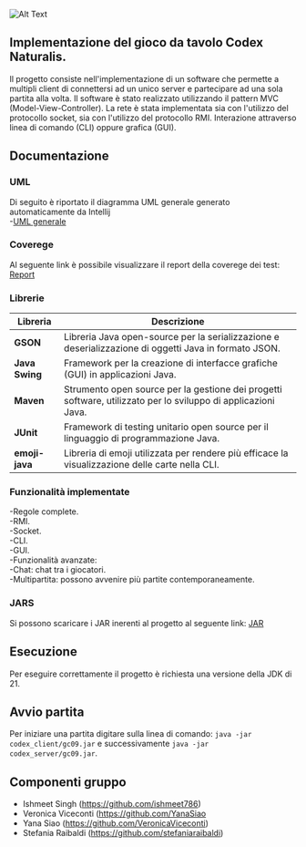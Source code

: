 

![Alt Text](https://github.com/ishmeet786/ing-sw-2024-raibaldi-viceconti-siao-singh/blob/0a34ea041c923787d1492c7903afba4f5ebc9969/src/main/resources/graphicalResources/mainView/Slider-Codex-2-1920x1080.jpg)


## Implementazione del gioco da tavolo Codex Naturalis. 

Il progetto consiste nell'implementazione di un software che permette a multipli client di connettersi ad un unico server e partecipare ad una sola partita alla volta. Il software è stato realizzato utilizzando il pattern MVC (Model-View-Controller). La rete è stata implementata sia con l'utilizzo del protocollo socket, sia con l'utilizzo del protocollo RMI. 
Interazione attraverso linea di comando (CLI) oppure grafica (GUI). 

## Documentazione

### UML 

Di seguito è riportato il diagramma UML generale generato automaticamente da Intellij    
-[UML generale](https://github.com/ishmeet786/ing-sw-2024-raibaldi-viceconti-siao-singh/blob/main/deliverables/UML/Uml%20generated.png)

### Coverege 

Al seguente link è possibile visualizzare il report della coverege dei test: [Report](https://github.com/ishmeet786/ing-sw-2024-raibaldi-viceconti-siao-singh/blob/main/deliverables/Screen_Test_Coverage/IMG_0541.png)

### Librerie 

|Libreria|Descrizione|
|--------|-----------| 
|__GSON__|Libreria Java open-source per la serializzazione e deserializzazione di oggetti Java in formato JSON.| 
|__Java Swing__|Framework per la creazione di interfacce grafiche (GUI) in applicazioni Java.|
|__Maven__|Strumento open source per la gestione dei progetti software, utilizzato per lo sviluppo di applicazioni Java.| 
|__JUnit__|Framework di testing unitario open source per il linguaggio di programmazione Java.|
|__emoji-java__|Libreria di emoji utilizzata per rendere più efficace la visualizzazione delle carte nella CLI.| 

### Funzionalità implementate

-Regole complete.  
-RMI.  
-Socket.  
-CLI.  
-GUI.  
-Funzionalità avanzate:  
-Chat: chat tra i giocatori.  
-Multipartita: possono avvenire più partite contemporaneamente. 

### JARS 

Si possono scaricare i JAR inerenti al progetto al seguente link: [JAR](https://github.com/ishmeet786/ing-sw-2024-raibaldi-viceconti-siao-singh/blob/main/deliverables/JAR/gc09.zip)

## Esecuzione 

Per eseguire correttamente il progetto è richiesta una versione della JDK di 21. 

## Avvio partita 

Per iniziare una partita digitare sulla linea di comando: ```java -jar codex_client/gc09.jar``` e successivamente ```java -jar codex_server/gc09.jar```. 

## Componenti gruppo  
- Ishmeet Singh (https://github.com/ishmeet786)
- Veronica Viceconti (https://github.com/YanaSiao
- Yana Siao (https://github.com/VeronicaViceconti)
- Stefania Raibaldi (https://github.com/stefaniaraibaldi)










